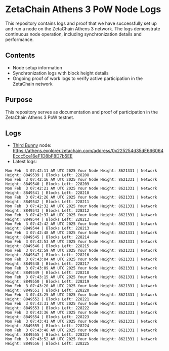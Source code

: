 # ZetaChain Athens 3 PoW Node Logs
This repository contains logs and proof that we have successfully set up and run a node on the ZetaChain Athens 3 network. The logs demonstrate continuous node operation, including synchronization details and performance.

## Contents
- Node setup information
- Synchronization logs with block height details
- Ongoing proof of work logs to verify active participation in the ZetaChain network

## Purpose
This repository serves as documentation and proof of participation in the ZetaChain Athens 3 PoW testnet.

## Logs

- [Third Bunny](https://thirdbunny.xyz/) node: https://athens.explorer.zetachain.com/address/0x225254d35dE666064Eccc5ce16eF1D8bF8D7b5EE
- Latest logs:
```
Mon Feb  3 07:42:11 AM UTC 2025 Your Node Height: 8621331 | Network Height: 8849539 | Blocks Left: 228208
Mon Feb  3 07:42:16 AM UTC 2025 Your Node Height: 8621331 | Network Height: 8849540 | Blocks Left: 228209
Mon Feb  3 07:42:21 AM UTC 2025 Your Node Height: 8621331 | Network Height: 8849541 | Blocks Left: 228210
Mon Feb  3 07:42:26 AM UTC 2025 Your Node Height: 8621331 | Network Height: 8849542 | Blocks Left: 228211
Mon Feb  3 07:42:32 AM UTC 2025 Your Node Height: 8621331 | Network Height: 8849543 | Blocks Left: 228212
Mon Feb  3 07:42:37 AM UTC 2025 Your Node Height: 8621331 | Network Height: 8849544 | Blocks Left: 228213
Mon Feb  3 07:42:42 AM UTC 2025 Your Node Height: 8621331 | Network Height: 8849544 | Blocks Left: 228213
Mon Feb  3 07:42:48 AM UTC 2025 Your Node Height: 8621331 | Network Height: 8849545 | Blocks Left: 228214
Mon Feb  3 07:42:53 AM UTC 2025 Your Node Height: 8621331 | Network Height: 8849546 | Blocks Left: 228215
Mon Feb  3 07:42:59 AM UTC 2025 Your Node Height: 8621331 | Network Height: 8849547 | Blocks Left: 228216
Mon Feb  3 07:43:04 AM UTC 2025 Your Node Height: 8621331 | Network Height: 8849548 | Blocks Left: 228217
Mon Feb  3 07:43:09 AM UTC 2025 Your Node Height: 8621331 | Network Height: 8849549 | Blocks Left: 228218
Mon Feb  3 07:43:15 AM UTC 2025 Your Node Height: 8621331 | Network Height: 8849550 | Blocks Left: 228219
Mon Feb  3 07:43:20 AM UTC 2025 Your Node Height: 8621331 | Network Height: 8849551 | Blocks Left: 228220
Mon Feb  3 07:43:25 AM UTC 2025 Your Node Height: 8621331 | Network Height: 8849552 | Blocks Left: 228221
Mon Feb  3 07:43:31 AM UTC 2025 Your Node Height: 8621331 | Network Height: 8849553 | Blocks Left: 228222
Mon Feb  3 07:43:36 AM UTC 2025 Your Node Height: 8621331 | Network Height: 8849554 | Blocks Left: 228223
Mon Feb  3 07:43:41 AM UTC 2025 Your Node Height: 8621331 | Network Height: 8849555 | Blocks Left: 228224
Mon Feb  3 07:43:46 AM UTC 2025 Your Node Height: 8621331 | Network Height: 8849555 | Blocks Left: 228224
Mon Feb  3 07:43:52 AM UTC 2025 Your Node Height: 8621331 | Network Height: 8849556 | Blocks Left: 228225
```
